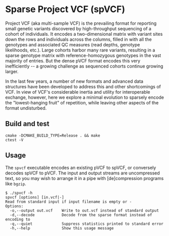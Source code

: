 # Sparse Project VCF (spVCF)

Project VCF (aka multi-sample VCF) is the prevailing format for reporting small genetic variants discovered by high-throughput sequencing of a cohort of individuals. It encodes a two-dimensional matrix with variant sites down the rows and individuals across the columns, filled in with all the genotypes and associated QC measures (read depths, genotype likelihoods, etc.). Large cohorts harbor many rare variants, resulting in a sparse genotype matrix with reference-homozygous genotypes in the vast majority of entries. But the dense pVCF format encodes this very inefficiently -- a growing challenge as sequenced cohorts continue growing larger.

In the last few years, a number of new formats and advanced data structures have been developed to address this and other shortcomings of VCF. In view of VCF's considerable inertia and utility for interoperable exchange, however, here we explore a minimal evolution to sparsely encode the "lowest-hanging fruit" of repetition, while leaving other aspects of the format undisturbed. 

## Build and test

```
cmake -DCMAKE_BUILD_TYPE=Release . && make
ctest -V
```

## Usage

The `spvcf` executable encodes an existing pVCF to spVCF, or conversely decodes spVCF to pVCF. The input and output streams are uncompressed text, so you may wish to arrange it in a pipe with [de]compression programs like `bgzip`.

```
$ ./spvcf -h
spvcf [options] [in.vcf|-]
Read from standard input if input filename is empty or -
Options:
  -o,--output out.vcf    Write to out.vcf instead of standard output
  -d,--decode            Decode from the sparse format instead of encoding to
  -q,--quiet             Suppress statistics printed to standard error
  -h,--help              Show this usage message
```
